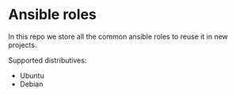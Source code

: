 # Ansible roles

In this repo we store all the common ansible roles to reuse it in new projects.

Supported distributives:
- Ubuntu
- Debian